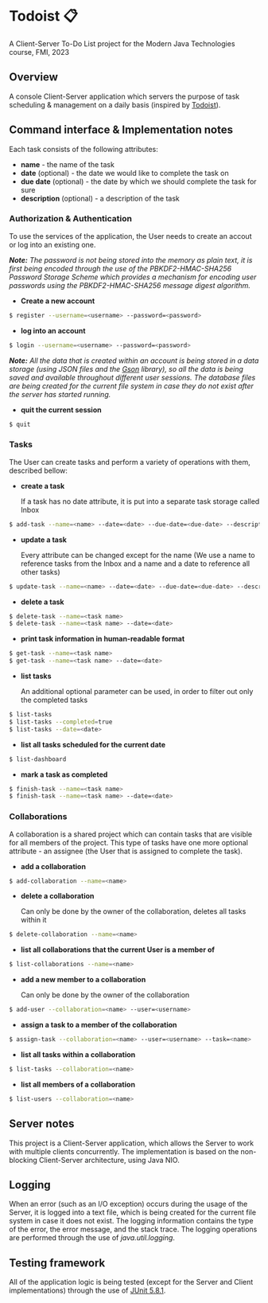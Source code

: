 # Todoist :clipboard:
A Client-Server To-Do List project for the Modern Java Technologies course, FMI, 2023

## Overview

A console Client-Server application which servers the purpose of task scheduling & management on a daily basis (inspired by [Todoist](https://www.todoist.com/)).

## Command interface & Implementation notes

Each task consists of the following attributes:
  - **name** - the name of the task
  - **date** (optional) - the date we would like to complete the task on
  - **due date** (optional) - the date by which we should complete the task for sure
  - **description** (optional) - a description of the task

### Authorization & Authentication

To use the services of the application, the User needs to create an accout or log into an existing one.

***Note:** The password is not being stored into the memory as plain text, it is first being encoded through the use of the PBKDF2-HMAC-SHA256 Password Storage Scheme which provides a mechanism for encoding user passwords using the PBKDF2-HMAC-SHA256 message digest algorithm.*

- **Create a new account**
```bash
$ register --username=<username> --password=<password>
```
- **log into an account**
```bash
$ login --username=<username> --password=<password>
```
***Note:** All the data that is created within an account is being stored in a data storage (using JSON files and the [Gson](https://github.com/google/gson) library), so all the data is being saved and available throughout different user sessions. The database files are being created for the current file system in case they do not exist after the server has started running.*

- **quit the current session**
```bash
$ quit
```

### Tasks

The User can create tasks and perform a variety of operations with them, described bellow:

- **create a task**

  If a task has no date attribute, it is put into a separate task storage called Inbox
```bash
$ add-task --name=<name> --date=<date> --due-date=<due-date> --description=<description>
```

- **update a task**
  
  Every attribute can be changed except for the name (We use a name to reference tasks from the Inbox and a name and a date to reference all other tasks)
```bash
$ update-task --name=<name> --date=<date> --due-date=<due-date> --description=<description>
```

- **delete a task**

```bash
$ delete-task --name=<task name> 
$ delete-task --name=<task name> --date=<date>
```

- **print task information in human-readable format**

```bash
$ get-task --name=<task name> 
$ get-task --name=<task name> --date=<date> 
```

- **list tasks**

  An additional optional parameter can be used, in order to filter out only the completed tasks
```bash
$ list-tasks 
$ list-tasks --completed=true
$ list-tasks --date=<date>
```

- **list all tasks scheduled for the current date**

```bash
$ list-dashboard 
```

- **mark a task as completed**

```bash
$ finish-task --name=<task name> 
$ finish-task --name=<task name> --date=<date> 
```

### Collaborations

A collaboration is a shared project which can contain tasks that are visible for all members of the project. This type of tasks have one more optional attribute - an assignee (the User that is assigned to complete the task).

- **add a collaboration**

```bash
$ add-collaboration --name=<name> 
```

- **delete a collaboration**

  Can only be done by the owner of the collaboration, deletes all tasks within it
  
```bash
$ delete-collaboration --name=<name> 
```

- **list all collaborations that the current User is a member of**

```bash
$ list-collaborations --name=<name> 
```

- **add a new member to a collaboration**

  Can only be done by the owner of the collaboration

```bash
$ add-user --collaboration=<name> --user=<username> 
```

- **assign a task to a member of the collaboration**

```bash
$ assign-task --collaboration=<name> --user=<username> --task=<name> 
```

- **list all tasks within a collaboration**

```bash
$ list-tasks --collaboration=<name>
```

- **list all members of a collaboration**

```bash
$ list-users --collaboration=<name>
```

## Server notes
This project is a Client-Server application, which allows the Server to work with multiple clients concurrently. The implementation is based on the non-blocking Client-Server architecture, using Java NIO.

## Logging
When an error (such as an I/O exception) occurs during the usage of the Server, it is logged into a text file, which is being created for the current file system in case it does not exist. The logging information contains the type of the error, the error message, and the stack trace. The logging operations are performed through the use of *java.util.logging*.

## Testing framework
All of the application logic is being tested (except for the Server and Client implementations) through the use of [JUnit 5.8.1](https://junit.org/junit5/docs/5.8.1/api/index.html).

